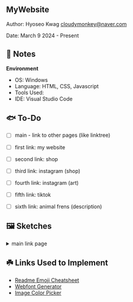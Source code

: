 MyWebsite
------------

<!-- Link: [click here]() -->

Author: Hyoseo Kwag [cloudymonkey@naver.com](mailto:cloudymonkey@naver.com)

Date: March 9 2024 - Present


## :rotating_light: Notes

**Environment**
* OS: Windows
* Language: HTML, CSS, Javascript
* Tools Used: 
* IDE: Visual Studio Code


## :fish: To-Do
- [ ] main - link to other pages (like linktree)
- [ ] first link: my website
- [ ] second link: shop
- [ ] third link: instagram (shop)
- [ ] fourth link: instagram (art)
- [ ] fifth link: tiktok
- [ ] sixth link: animal frens (description)


## :framed_picture: Sketches
<details>
    <summary>main link page</summary>
    <!-- ![link page sketch 2](https://raw.githubusercontent.com/REJIHA/MyWebsite/blob/0.1/public_html/resources/img/readme_img/main_link%20page%202.png)
    ![link page sketch 2](MyWebsite/public_html/resources/img/readme_img/main_link page 2.png) -->
    ![link page sketch 2](./public_html/resources/img/readme_img/main_link page 2.png)
    ![link page sketch 2](./main_link page 2.png)
</details>


## :shamrock: Links Used to Implement
* [Readme Emoji Cheatsheet](https://github.com/ikatyang/emoji-cheat-sheet/blob/master/README.md)
* [Webfont Generator](https://www.fontsquirrel.com/tools/webfont-generator)
* [Image Color Picker](https://imagecolorpicker.com/)
